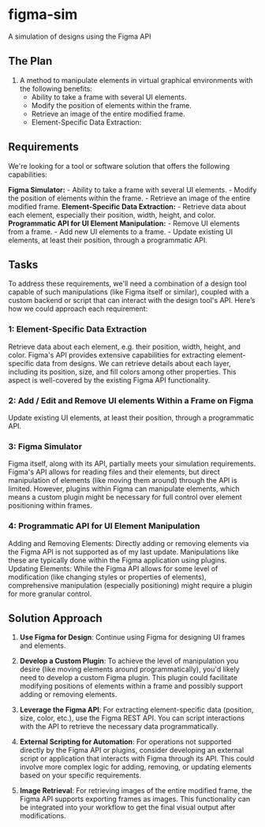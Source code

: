# figma-sim
A simulation of designs using the Figma API

## The Plan

1.  A method to manipulate elements in virtual graphical environments with the following benefits:
    - Ability to take a frame with several UI elements.
    - Modify the position of elements within the frame.
    - Retrieve an image of the entire modified frame.
    - Element-Specific Data Extraction:

## Requirements
We're looking for a tool or software solution that offers the following capabilities:

**Figma Simulator:**
    - Ability to take a frame with several UI elements.
    - Modify the position of elements within the frame.
    - Retrieve an image of the entire modified frame.
**Element-Specific Data Extraction:**
    - Retrieve data about each element, especially their position, width, height, and color.
**Programmatic API for UI Element Manipulation:**
    - Remove UI elements from a frame.
    - Add new UI elements to a frame.
    - Update existing UI elements, at least their position, through a programmatic API.

## Tasks

To address these requirements, we'll need a combination of a design tool capable of such manipulations (like Figma itself or similar), coupled with a custom backend or script that can interact with the design tool's API. Here’s how we could approach each requirement:

### 1: Element-Specific Data Extraction
Retrieve data about each element, e.g. their position, width, height, and color. Figma's API provides extensive capabilities for extracting element-specific data from designs. We can retrieve details about each layer, including its position, size, and fill colors among other properties. This aspect is well-covered by the existing Figma API functionality.

### 2: Add / Edit and Remove UI elements Within a Frame on Figma
Update existing UI elements, at least their position, through a programmatic API.

### 3: Figma Simulator
Figma itself, along with its API, partially meets your simulation requirements. Figma's API allows for reading files and their elements, but direct manipulation of elements (like moving them around) through the API is limited. However, plugins within Figma can manipulate elements, which means a custom plugin might be necessary for full control over element positioning within frames.

### 4: Programmatic API for UI Element Manipulation
Adding and Removing Elements: Directly adding or removing elements via the Figma API is not supported as of my last update. Manipulations like these are typically done within the Figma application using plugins.
Updating Elements: While the Figma API allows for some level of modification (like changing styles or properties of elements), comprehensive manipulation (especially positioning) might require a plugin for more granular control.

## Solution Approach

1. **Use Figma for Design**: Continue using Figma for designing UI frames and elements.

2. **Develop a Custom Plugin**: To achieve the level of manipulation you desire (like moving elements around programmatically), you'd likely need to develop a custom Figma plugin. This plugin could facilitate modifying positions of elements within a frame and possibly support adding or removing elements.

3. **Leverage the Figma API**: For extracting element-specific data (position, size, color, etc.), use the Figma REST API. You can script interactions with the API to retrieve the necessary data programmatically.

4. **External Scripting for Automation**: For operations not supported directly by the Figma API or plugins, consider developing an external script or application that interacts with Figma through its API. This could involve more complex logic for adding, removing, or updating elements based on your specific requirements.

5. **Image Retrieval**: For retrieving images of the entire modified frame, the Figma API supports exporting frames as images. This functionality can be integrated into your workflow to get the final visual output after modifications.
